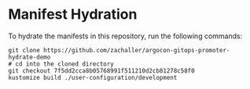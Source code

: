 # Manifest Hydration

To hydrate the manifests in this repository, run the following commands:

```shell
git clone https://github.com/zachaller/argocon-gitops-promoter-hydrate-demo
# cd into the cloned directory
git checkout 7f5dd2cca8b05768991f511210d2cb81278c58f0
kustomize build ./user-configuration/development
```
